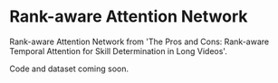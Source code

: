 # Rank-aware Attention Network
Rank-aware Attention Network from 'The Pros and Cons: Rank-aware Temporal Attention for Skill Determination in Long Videos'.

Code and dataset coming soon.
